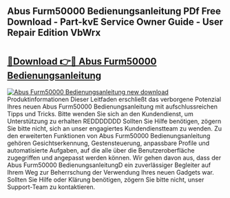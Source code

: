 ## Abus Furm50000 Bedienungsanleitung PDf Free Download - Part-kvE Service Owner Guide - User Repair Edition VbWrx

# <h2><a href="http://df3dycg.blite.top/?on=Abus+Furm50000+Bedienungsanleitung">🔗Download 👉🔴 Abus Furm50000 Bedienungsanleitung</a></h2>

[![Abus Furm50000 Bedienungsanleitung new download](https://i.imgur.com/lujVjoI.png)](http://df3dycg.blite.top/?on=Abus+Furm50000+Bedienungsanleitung)
Produktinformationen Dieser Leitfaden erschließt das verborgene Potenzial Ihres neuen Abus Furm50000 Bedienungsanleitung mit aufschlussreichen Tipps und Tricks. Bitte wenden Sie sich an den Kundendienst, um Unterstützung zu erhalten REDDDDDDD Sollten Sie Hilfe benötigen, zögern Sie bitte nicht, sich an unser engagiertes Kundendienstteam zu wenden. Zu den erweiterten Funktionen von Abus Furm50000 Bedienungsanleitung gehören Gesichtserkennung, Gestensteuerung, anpassbare Profile und automatisierte Aufgaben, auf die alle über die Benutzeroberfläche zugegriffen und angepasst werden können. Wir gehen davon aus, dass der Abus Furm50000 BedienungsanleitungD ein zuverlässiger Begleiter auf Ihrem Weg zur Beherrschung der Verwendung Ihres neuen Gadgets war. Sollten Sie Hilfe oder Klärung benötigen, zögern Sie bitte nicht, unser Support-Team zu kontaktieren.
